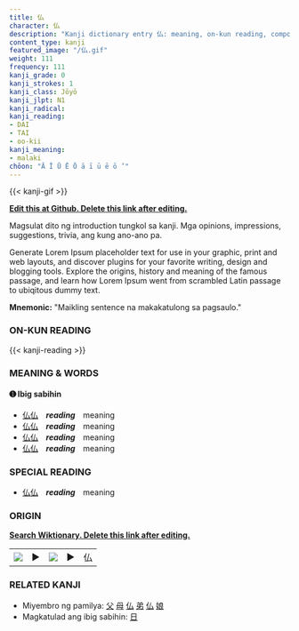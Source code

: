 ```yaml
---
title: 仏
character: 仏
description: "Kanji dictionary entry 仏: meaning, on-kun reading, compounds, origin, related kanji"
content_type: kanji
featured_image: "/仏.gif"
weight: 111
frequency: 111
kanji_grade: 0
kanji_strokes: 1
kanji_class: Jōyō
kanji_jlpt: N1
kanji_radical: 
kanji_reading: 
- DAI
- TAI
- oo-kii
kanji_meaning:
- malaki
chōon: "Ā Ī Ū Ē Ō ā ī ū ē ō ’"
---
```

[//]: # (Don't edit the line below. Kanji animated GIF code is automatically generated.)
{{< kanji-gif >}}

[//]: # (Edit below this line.)

**[Edit this at Github. Delete this link after editing.](https://github.com/tim0g/tim/tree/main/content/kanji/仏/index.md)**

Magsulat dito ng introduction tungkol sa kanji. Mga opinions, impressions, suggestions, trivia, ang kung ano-ano pa.

Generate Lorem Ipsum placeholder text for use in your graphic, print and web layouts, and discover plugins for your favorite writing, design and blogging tools. Explore the origins, history and meaning of the famous passage, and learn how Lorem Ipsum went from scrambled Latin passage to ubiqitous dummy text.
 
**Mnemonic:** "Maikling sentence na makakatulong sa pagsaulo."

### ON-KUN READING

[//]: # (Don't edit the line below. ON-KUN READING code is automatically generated.)
{{< kanji-reading >}}

### MEANING & WORDS

#### ➊ **Ibig sabihin**
  - [仏](../仏)[仏](../仏)　***reading***　meaning
  - [仏](../仏)[仏](../仏)　***reading***　meaning
  - [仏](../仏)[仏](../仏)　***reading***　meaning
  - [仏](../仏)[仏](../仏)　***reading***　meaning

### SPECIAL READING
  - [仏](../仏)[仏](../仏)　***reading***　meaning

### ORIGIN

**[Search Wiktionary. Delete this link after editing.](https://wiktionary.org/wiki/仏)**
<table class="kanji-table"><tr><td>
<img src="60px-仏-bronze.svg.png">
</td><td>▶</td><td>
<img src="60px-仏-oracle.svg.png">
</td><td>▶</td>
<td class="kanji-origin">仏</td>
</tr></table>

### RELATED KANJI
- Miyembro ng pamilya: [父](../父) [母](../母) [仏](../仏) [弟](../弟) [仏](../仏) [娘](../娘)
- Magkatulad ang ibig sabihin: [日](../日)
